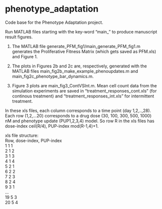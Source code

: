 # phenotype_adaptation
Code base for the Phenotype Adaptation project.

Run MATLAB files starting with the key-word “main_” to produce manuscript result figures. 

1. The MATLAB file generate_PFM_fig1/main_generate_PFM_fig1.m generates the Proliferative Fitness Matrix (which gets saved as PFM.xls) and Figure 1.

2.  The plots in Figures 2b and 2c are, respectively, generated with the MATLAB files main_fig2b_make_example_phenoupdates.m and main_fig2c_phenotype_bar_dynamics.m.

3. Figure 3 plots are main_fig3_ContVSInt.m. Mean cell count data from the simulation experiments are saved in “treatment_responses_cont.xls” (for continous treatment) and “treatment_responses_int.xls” for intermittent treatment.

In these xls files, each column corresponds to a time point (day 1,2,..,28).
Each row (1,2,...20) corresponds to a drug dose (30, 100, 300, 500, 1000) nM and phenotype update (PUP1,2,3,4) model. 
So row R in the xls files has 
dose-index ceil(R/4), 
PUP-index mod(R-1,4)+1.

xls file structure:  
Row, dose-index, PUP-index  
1 1 1  
2 1 2  
3 1 3  
4 1 4  
5 2 1   
6 2 2  
7 2 3  
8 2 4  
9 3 1  
...  
19 5 3  
20 5 4  
